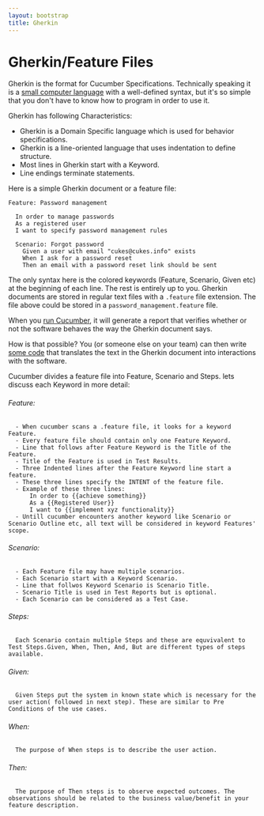 ```yaml
---
layout: bootstrap
title: Gherkin
---
```

# Gherkin/Feature Files

Gherkin is the format for Cucumber Specifications. Technically speaking it is a [small computer language](http://www.martinfowler.com/bliki/BusinessReadableDSL.html) with a well-defined syntax, but
it's so simple that you don't have to know how to program in order to use it. 

Gherkin has following Characteristics:
-  Gherkin is a Domain Specific language which is used for behavior specifications.
- Gherkin is a line-oriented language that uses indentation to define structure.
- Most lines in Gherkin start with a Keyword.
- Line endings terminate statements.

Here is a simple Gherkin document or a feature file:

```gherkin
Feature: Password management
  
  In order to manage passwords
  As a registered user
  I want to specify password management rules
  
  Scenario: Forgot password
    Given a user with email "cukes@cukes.info" exists
    When I ask for a password reset
    Then an email with a password reset link should be sent

```
The only syntax here is the colored keywords (Feature, Scenario, Given etc) at the beginning of each line. The rest is entirely up to you.
Gherkin documents are stored in regular text files with a `.feature` file extension. The file above could
be stored in a `password_management.feature` file.

When you [run Cucumber](/running.html), it will generate a report that verifies whether or not the software
behaves the way the Gherkin document says.

How is that possible? You (or someone else on your team) can then write [some code](/step-definitions.html)
that translates the text in the Gherkin document into interactions with the software.

Cucumber divides a feature file into Feature, Scenario and Steps. lets discuss each Keyword in more detail:

###### Feature:
      - When cucumber scans a .feature file, it looks for a keyword Feature.
      - Every feature file should contain only one Feature Keyword.
      - Line that follows after Feature Keyword is the Title of the Feature.
      - Title of the Feature is used in Test Results.
      - Three Indented lines after the Feature Keyword line start a feature.
      - These three lines specify the INTENT of the feature file.
      - Example of these three lines:
          In order to {{achieve something}}
          As a {{Registered User}}
          I want to {{implement xyz functionality}}
      - Untill cucumber encounters another keyword like Scenario or Scenario Outline etc, all text will be considered in keyword Features' scope.

###### Scenario:
      - Each Feature file may have multiple scenarios.
      - Each Scenario start with a Keyword Scenario.
      - Line that follwos Keyword Scenario is Scenario Title.
      - Scenario Title is used in Test Reports but is optional.
      - Each Scenario can be considered as a Test Case.

###### Steps:
      Each Scenario contain multiple Steps and these are equvivalent to Test Steps.Given, When, Then, And, But are different types of steps available.

###### Given:
      Given Steps put the system in known state which is necessary for the user action( followed in next step). These are similar to Pre Conditions of the use cases. 

###### When:
      The purpose of When steps is to describe the user action.

###### Then: 
      The purpose of Then steps is to observe expected outcomes. The observations should be related to the business value/benefit in your feature description.
